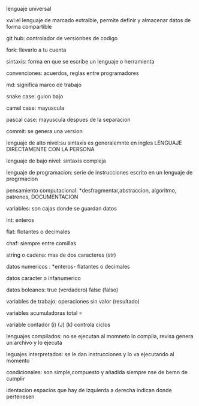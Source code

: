 lenguaje universal

xwl:el lenguaje de marcado extraible, permite definir y almacenar datos de forma compartible

git hub: controlador de versionbes de codigo

fork: llevarlo a tu cuenta

sintaxis: forma en que se escribe un lenguaje o herramienta

convenciones: acuerdos, reglas entre programadores

md: significa marco de trabajo

snake case: guion bajo

camel case: mayuscula

pascal case: mayuscula despues de la separacion

commit: se genera una version

lenguaje de alto nivel:su sintaxis es generalemnte en ingles LENGUAJE DIRECTAMENTE CON LA PERSONA

lenguaje de bajo nivel: sintaxis compleja 

lenguaje de programacion: serie de instrucciones escrito en un lenguaje de progrmacion

pensamiento computacional:  *desfragmentar,abstraccion, algoritmo, patrones, DOCUMENTACION

variables: son cajas donde se guardan datos 

int: enteros

flat: flotantes o decimales

chaf: siempre entre comillas 

string o cadena: mas de dos caracteres (str)

datos numericos : *enteros- flatantes o decimales

datos caracter o infanumerico 

datos boleanos: true (verdadero) false (falso)

variables de trabajo: operaciones sin valor (resultado)

variables acumuladoras total =

variable contador (i) (J) (k) controla ciclos

lenguajes compilados: no se ejecutan al momneto lo compila, revisa genera un archivo y lo ejecuta

leguajes interpretados: se le dan instrucciones y lo va ejecutando al momento 

condicionales: son simple,compuesto y añadida siempre nse de bemn de cumplir

identacion espacios que hay de izquierda a derecha indican donde pertenesen

